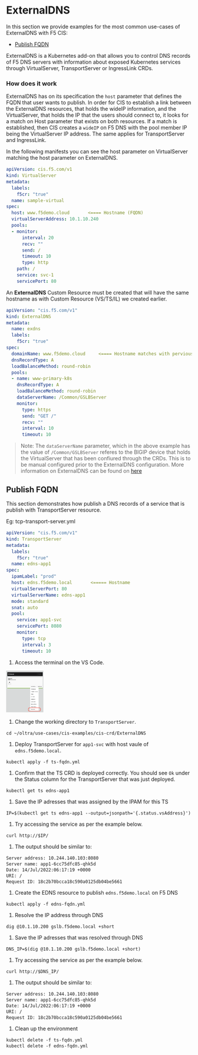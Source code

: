 # ExternalDNS
In this section we provide examples for the most common use-cases of ExternalDNS with F5 CIS:
- [Publish FQDN](#publish-fqdn)

ExternalDNS is a Kubernetes add-on that allows you to control DNS records of F5 DNS servers with information about exposed Kubernetes services through VirtualServer, TransportServer or IngressLink CRDs.

### How does it work
ExternalDNS has on its specification the `host` parameter that defines the FQDN that user wants to publish. In order for CIS to establish a link between the ExternalDNS resources, that holds the wideIP information, and the VirtualServer, that holds the IP that the users should connect to, it looks for a match on Host parameter that exists on both resources. If a match is established, then CIS creates a `wideIP` on F5 DNS with the pool member IP being the VirtualServer IP address. The same applies for TransportServer and IngressLink.

In the following manifests you can see the host parameter on VirtualServer matching the host parameter on ExternalDNS.
```yml
apiVersion: cis.f5.com/v1
kind: VirtualServer
metadata:
  labels:
    f5cr: "true"
  name: sample-virtual
spec:
  host: www.f5demo.cloud       <==== Hostname (FQDN)
  virtualServerAddress: 10.1.10.240
  pools:
  - monitor:
      interval: 20
      recv: ""
      send: /
      timeout: 10
      type: http
    path: /
    service: svc-1
    servicePort: 80
```
An **ExternalDNS** Custom Resource must be created that will have the same hostname as with Custom Resource (VS/TS/IL) we created earlier.
```yml
apiVersion: "cis.f5.com/v1"
kind: ExternalDNS
metadata:
  name: exdns
  labels:
    f5cr: "true"
spec:
  domainName: www.f5demo.cloud     <==== Hostname matches with pervious CR
  dnsRecordType: A
  loadBalanceMethod: round-robin
  pools:
  - name: www-primary-k8s
    dnsRecordType: A
    loadBalanceMethod: round-robin
    dataServerName: /Common/GSLBServer
    monitor:
      type: https
      send: "GET /"
      recv: ""
      interval: 10
      timeout: 10
```

> Note: The `dataServerName` parameter, which in the above example has the value of `/Common/GSLBServer` referes to the BIGIP device that holds the VirtualServer that has been confiured through the CRDs. This is to be manual configured prior to the ExternalDNS configuration. More information on ExternalDNS can be found on <a href="https://clouddocs.f5.com/containers/latest/userguide/crd/externaldns.html">here</a>


## Publish FQDN
This section demonstrates how publish a DNS records of a service that is publish with TransportServer resource.

Eg: tcp-transport-server.yml
```yml
apiVersion: "cis.f5.com/v1"
kind: TransportServer
metadata:
  labels:
    f5cr: "true"
  name: edns-app1
spec:
  ipamLabel: "prod"
  host: edns.f5demo.local       <===== Hostname
  virtualServerPort: 80
  virtualServerName: edns-app1
  mode: standard
  snat: auto
  pool:
    service: app1-svc
    servicePort: 8080
    monitor:
      type: tcp
      interval: 3
      timeout: 10

```
1. Access the terminal on the VS Code.

<img src="https://raw.githubusercontent.com/F5EMEA/oltra/main/vscode.png" style="width:20%">

1. Change the working directory to `TransportServer`.
```
cd ~/oltra/use-cases/cis-examples/cis-crd/ExternalDNS
```

1. Deploy TransportServer for `app1-svc` with host vaule of `edns.f5demo.local`.
```
kubectl apply -f ts-fqdn.yml
```

1. Confirm that the TS CRD is deployed correctly. You should see `Ok` under the Status column for the TransportServer that was just deployed.
```
kubectl get ts edns-app1
```

1. Save the IP adresses that was assigned by the IPAM for this TS
```
IP=$(kubectl get ts edns-app1 --output=jsonpath='{.status.vsAddress}')
```

1. Try accessing the service as per the example below. 
```
curl http://$IP/
```

1. The output should be similar to:
```
Server address: 10.244.140.103:8080
Server name: app1-6cc75dfc85-qhk5d
Date: 14/Jul/2022:06:17:19 +0000
URI: /
Request ID: 18c2b70bcca18c590a0125db04be5661
```

1. Create the EDNS resource to publish `edns.f5demo.local` on F5 DNS
```
kubectl apply -f edns-fqdn.yml
```

1. Resolve the IP address through DNS 
```
dig @10.1.10.200 gslb.f5demo.local +short
```

1. Save the IP adresses that was resolved through DNS
```
DNS_IP=$(dig @10.1.10.200 gslb.f5demo.local +short)
```

1. Try accessing the service as per the example below. 
```
curl http://$DNS_IP/
```

1. The output should be similar to:
```
Server address: 10.244.140.103:8080
Server name: app1-6cc75dfc85-qhk5d
Date: 14/Jul/2022:06:17:19 +0000
URI: /
Request ID: 18c2b70bcca18c590a0125db04be5661
```

1. Clean up the environment
```
kubectl delete -f ts-fqdn.yml
kubectl delete -f edns-fqdn.yml
```